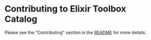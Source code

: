 # Contributing to Elixir Toolbox Catalog

Please see the "Contributing" section in the [README](README.md) for more details.
